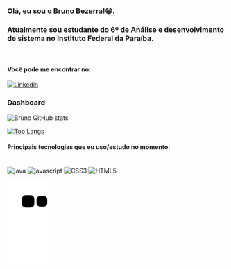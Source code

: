 ### Olá, eu sou o Bruno Bezerra!😁. 
### Atualmente sou estudante do 6º de Análise e desenvolvimento de sistema no Instituto Federal da Paraíba.
<br>

#### Você pode me encontrar no: 

[![Linkedin](https://img.shields.io/badge/LinkedIn-0077B5?style=for-the-badge&logo=linkedin&logoColor=white)](https://www.linkedin.com/in/bruno-santos-52673418b/)
<br>

### Dashboard
![Bruno GitHub stats](https://github-readme-stats.vercel.app/api?username=Brunobzrra&show_icons=true&theme=highcontrast)
<br>

[![Top Langs](https://github-readme-stats.vercel.app/api/top-langs/?username=Brunobzrra&layout=compact)](https://github.com/anuraghazra/github-readme-stats)

#### Principais tecnologias que eu uso/estudo no momento:
</br>
<div display = "display inline-block">
    <img alt="java" align = "center"src="https://img.shields.io/badge/Java-ED8B00?style=for-the-badge&logo=java&logoColor=white" />
    <img alt="javascript" align = "center"src="https://img.shields.io/badge/JavaScript-F7DF1E?style=for-the-badge&logo=javascript&logoColor=black"/>
    <img alt="CSS3" align = "center"src="https://img.shields.io/badge/CSS3-1572B6?style=for-the-badge&logo=css3&logoColor=white" />
    <img alt="HTML5" align = "center"src="https://img.shields.io/badge/HTML-239120?style=for-the-badge&logo=html5&logoColor=white" />
</div>

 ![Snake animation](https://github.com/Brunobzrra/Brunobzrra/blob/output/github-contribution-grid-snake.svg)




